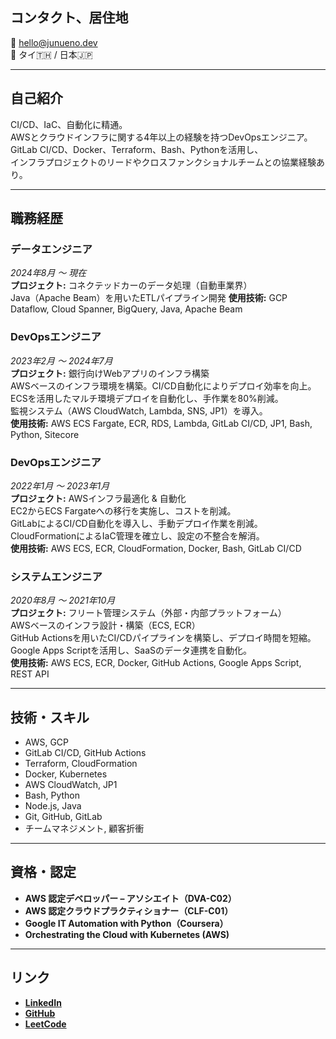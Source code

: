 ## コンタクト、居住地
📧 hello@junueno.dev  
📍 タイ🇹🇭 / 日本🇯🇵  

---

## 自己紹介
CI/CD、IaC、自動化に精通。  
AWSとクラウドインフラに関する4年以上の経験を持つDevOpsエンジニア。  
GitLab CI/CD、Docker、Terraform、Bash、Pythonを活用し、  
インフラプロジェクトのリードやクロスファンクショナルチームとの協業経験あり。

---

## 職務経歴
### データエンジニア
_2024年8月 〜 現在_  
**プロジェクト:** コネクテッドカーのデータ処理（自動車業界）  
Java（Apache Beam）を用いたETLパイプライン開発
**使用技術:** GCP Dataflow, Cloud Spanner, BigQuery, Java, Apache Beam  

### DevOpsエンジニア
_2023年2月 〜 2024年7月_  
**プロジェクト:** 銀行向けWebアプリのインフラ構築  
AWSベースのインフラ環境を構築。CI/CD自動化によりデプロイ効率を向上。  
ECSを活用したマルチ環境デプロイを自動化し、手作業を80%削減。  
監視システム（AWS CloudWatch, Lambda, SNS, JP1）を導入。  
**使用技術:** AWS ECS Fargate, ECR, RDS, Lambda, GitLab CI/CD, JP1, Bash, Python, Sitecore  

###  DevOpsエンジニア
_2022年1月 〜 2023年1月_  
**プロジェクト:** AWSインフラ最適化 & 自動化  
EC2からECS Fargateへの移行を実施し、コストを削減。  
GitLabによるCI/CD自動化を導入し、手動デプロイ作業を削減。  
CloudFormationによるIaC管理を確立し、設定の不整合を解消。  
**使用技術:** AWS ECS, ECR, CloudFormation, Docker, Bash, GitLab CI/CD  

### システムエンジニア
_2020年8月 〜 2021年10月_  
**プロジェクト:** フリート管理システム（外部・内部プラットフォーム）  
AWSベースのインフラ設計・構築（ECS, ECR）  
GitHub Actionsを用いたCI/CDパイプラインを構築し、デプロイ時間を短縮。  
Google Apps Scriptを活用し、SaaSのデータ連携を自動化。  
**使用技術:** AWS ECS, ECR, Docker, GitHub Actions, Google Apps Script, REST API  

---

## 技術・スキル
- AWS, GCP  
- GitLab CI/CD, GitHub Actions  
- Terraform, CloudFormation  
- Docker, Kubernetes  
- AWS CloudWatch, JP1  
- Bash, Python  
- Node.js, Java  
- Git, GitHub, GitLab  
- チームマネジメント, 顧客折衝   

---

## 資格・認定
- **AWS 認定デベロッパー – アソシエイト（DVA-C02）**  
- **AWS 認定クラウドプラクティショナー（CLF-C01）**  
- **Google IT Automation with Python（Coursera）**    
- **Orchestrating the Cloud with Kubernetes (AWS)**    

---

## リンク
- **[LinkedIn](https://www.linkedin.com/in/jun-uen0)**  
- **[GitHub](https://github.com/jun-uen0)**  
- **[LeetCode](https://leetcode.com/u/jun-uen0)**   
